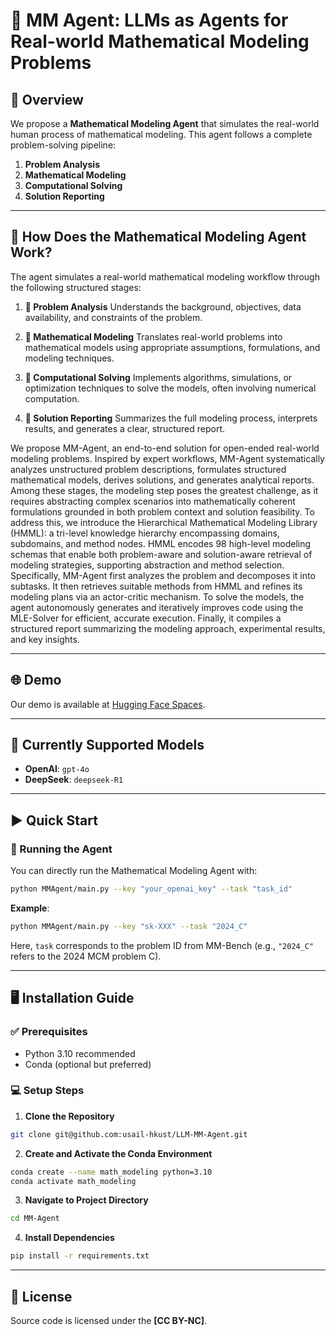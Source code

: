 # 🤖 MM Agent: LLMs as Agents for Real-world Mathematical Modeling Problems

## 📖 Overview

We propose a **Mathematical Modeling Agent** that simulates the real-world human process of mathematical modeling. This agent follows a complete problem-solving pipeline:

1. **Problem Analysis**
2. **Mathematical Modeling**
3. **Computational Solving**
4. **Solution Reporting**



---

## 🔬 How Does the Mathematical Modeling Agent Work?

The agent simulates a real-world mathematical modeling workflow through the following structured stages:

1. **🧠 Problem Analysis**
   Understands the background, objectives, data availability, and constraints of the problem.

2. **📐 Mathematical Modeling**
   Translates real-world problems into mathematical models using appropriate assumptions, formulations, and modeling techniques.

3. **🧮 Computational Solving**
   Implements algorithms, simulations, or optimization techniques to solve the models, often involving numerical computation.

4. **📝 Solution Reporting**
   Summarizes the full modeling process, interprets results, and generates a clear, structured report.

We propose MM-Agent, an end-to-end solution for open-ended real-world modeling problems. Inspired by expert workflows, MM-Agent systematically analyzes unstructured problem descriptions, formulates structured mathematical models, derives solutions, and generates analytical reports.
Among these stages, the modeling step poses the greatest challenge, as it requires abstracting complex scenarios into mathematically coherent formulations grounded in both problem context and solution feasibility. To address this, we introduce the Hierarchical Mathematical Modeling Library (HMML): a tri-level knowledge hierarchy encompassing domains, subdomains, and method nodes. HMML encodes 98 high-level modeling schemas that enable both problem-aware and solution-aware retrieval of modeling strategies, supporting abstraction and method selection.  Specifically, MM-Agent first analyzes the problem and decomposes it into subtasks. It then retrieves suitable methods from HMML and refines its modeling plans via an actor-critic mechanism. To solve the models, the agent autonomously generates and iteratively improves code using the MLE-Solver for efficient, accurate execution. Finally, it compiles a structured report summarizing the modeling approach, experimental results, and key insights.

---
## 🌐 Demo
Our demo is available at [Hugging Face Spaces](https://huggingface.co/spaces/MathematicalModelingAgent/MathematicalModelingAgent).

---

## 👾 Currently Supported Models

* **OpenAI**: `gpt-4o`
* **DeepSeek**: `deepseek-R1`

---

## ▶️ Quick Start

### 🔧 Running the Agent

You can directly run the Mathematical Modeling Agent with:

```bash
python MMAgent/main.py --key "your_openai_key" --task "task_id"
```

**Example**:

```bash
python MMAgent/main.py --key "sk-XXX" --task "2024_C"
```

Here, `task` corresponds to the problem ID from MM-Bench (e.g., `"2024_C"` refers to the 2024 MCM problem C).

---

## 🖥️ Installation Guide

### ✅ Prerequisites

* Python 3.10 recommended
* Conda (optional but preferred)

### 💻 Setup Steps

1. **Clone the Repository**

```bash
git clone git@github.com:usail-hkust/LLM-MM-Agent.git
```

2. **Create and Activate the Conda Environment**

```bash
conda create --name math_modeling python=3.10
conda activate math_modeling
```

3. **Navigate to Project Directory**

```bash
cd MM-Agent
```

4. **Install Dependencies**

```bash
pip install -r requirements.txt
```

---

## 📜 License

Source code is licensed under the **\[CC BY-NC]**.


